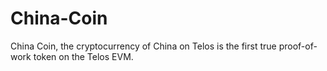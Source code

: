 # China-Coin
China Coin, the cryptocurrency of China on Telos is the first true proof-of-work token on the Telos EVM.
